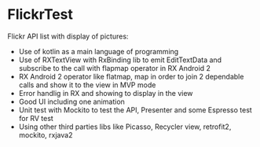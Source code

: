 # FlickrTest

Flickr API list with display of pictures:

* Use of kotlin as a main language of programming
* Use of RXTextView with RxBinding lib to emit EditTextData and subscribe to the call with flapmap operator in RX Android 2
* RX Android 2 operator like flatmap, map in order to join 2 dependable calls and show it to the view in MVP mode
* Error handlig in RX and showing to display in the view
* Good UI including one animation
* Unit test with Mockito to test the API, Presenter and some  Espresso test for RV test
* Using other third parties libs like Picasso, Recycler view, retrofit2, mockito, rxjava2 
